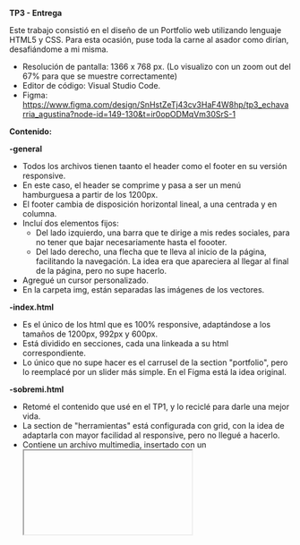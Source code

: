 **TP3 - Entrega**

Este trabajo consistió en el diseño de un Portfolio web utilizando lenguaje HTML5 y CSS. Para esta ocasión, puse toda la carne al asador como dirían, desafiándome a mi misma.

- Resolución de pantalla: 1366 x 768 px. (Lo visualizo con un zoom out del 67% para que se muestre correctamente)
- Editor de código: Visual Studio Code.
- Figma: https://www.figma.com/design/SnHstZeTj43cv3HaF4W8hp/tp3_echavarria_agustina?node-id=149-130&t=ir0opODMqVm30SrS-1

**Contenido:**

**-general**
- Todos los archivos tienen taanto el header como el footer en su versión responsive.
- En este caso, el header se comprime y pasa a ser un menú hamburguesa a partir de los 1200px.
- El footer cambia de disposición horizontal lineal, a una centrada y en columna.
-  Incluí dos elementos fijos:
    -  Del lado izquierdo, una barra que te dirige a mis redes sociales, para no tener que bajar necesariamente hasta el foooter.
    -  Del lado derecho, una flecha que te lleva al inicio de la página, facilitando la navegación. La idea era que apareciera al llegar al final de la página, pero no supe hacerlo.
- Agregué un cursor personalizado.
- En la carpeta img, están separadas las imágenes de los vectores.

**-index.html**
- Es el único de los html que es 100% responsive, adaptándose a los tamaños de 1200px, 992px y 600px.
- Está dividido en secciones, cada una linkeada a su html correspondiente.
- Lo único que no supe hacer es el carrusel de la section "portfolio", pero lo reemplacé por un slider más simple. En el Figma está la idea original.


**-sobremi.html**
- Retomé el contenido que usé en el TP1, y lo reciclé para darle una mejor vida.
- La section de "herramientas" está configurada con grid, con la idea de adaptarla con mayor facilidad al responsive, pero no llegué a hacerlo.
- Contiene un archivo multimedia, insertado con un <iframe> desde YouTube.
- Los iconos de las herramientas tienen un hover que aumenta su escala.
- Las imágenes de la section "tres-cajas", tienen todas un hover que muestra la imagen en sus colores reales. Las de los proyectos están también linkeadas con sus respectivos behance.


**-portfolio.html**
- Cumple la función de galería.
- En esta página hice uso de la etiqueta <script> para lograr una galería oculta, de estilo "pop up", que se muestra al clickear en cada uno de los proyectos y así ampliar la información sobre los mismos. Algunos están linkeados a behance, otros no porque todavía no los subí :P
- Todas tienen un hover que aumenta su escala, para guiar al usuario a clickear sobre ellas.


**-mascosas.html**
- Un complemento extra, quería mostrar otras cosas que sé hacer. Es una pseudogalería.
- Todas las imágenes tienen un hover que les aumenta la escala.


**-contacto.html**
- Contiene el formulario para completar.
- Sumé unas checkboxs.
- No logré hacer la confirmación de enviado, de igual manera en el Figma está.


Eso es todo.

Muchas gracias!


